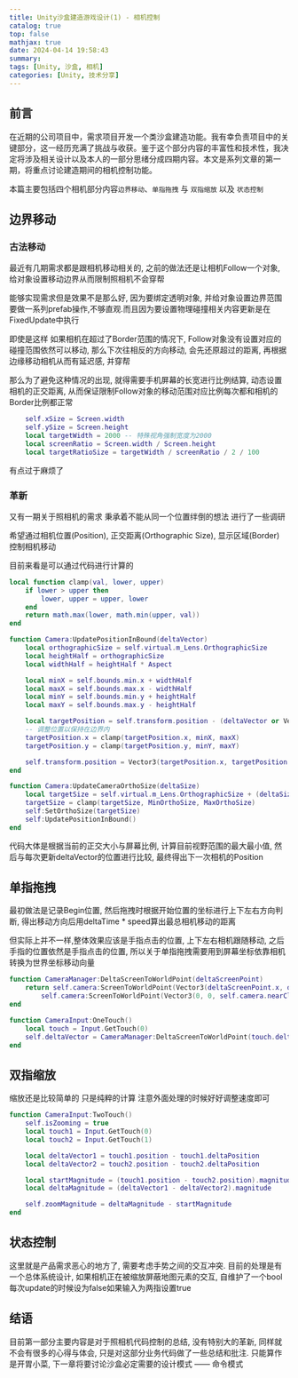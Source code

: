 ```yaml
---
title: Unity沙盒建造游戏设计(1) - 相机控制
catalog: true
top: false
mathjax: true
date: 2024-04-14 19:58:43
summary:
tags: [Unity, 沙盒, 相机]
categories: [Unity, 技术分享]
---
```


## 前言

在近期的公司项目中，需求项目开发一个类沙盒建造功能。我有幸负责项目中的关键部分，这一经历充满了挑战与收获。鉴于这个部分内容的丰富性和技术性，我决定将涉及相关设计以及本人的一部分思绪分成四期内容。本文是系列文章的第一期，将重点讨论建造期间的相机控制功能。

本篇主要包括四个相机部分内容`边界移动`、`单指拖拽` 与 `双指缩放` 以及 `状态控制`

## 边界移动

### 古法移动

最近有几期需求都是跟相机移动相关的, 之前的做法还是让相机Follow一个对象, 给对象设置移动边界从而限制照相机不会穿帮

能够实现需求但是效果不是那么好, 因为要绑定透明对象, 并给对象设置边界范围要做一系列prefab操作,不够直观.而且因为要设置物理碰撞相关内容更新是在FixedUpdate中执行

即使是这样 如果相机在超过了Border范围的情况下, Follow对象没有设置对应的碰撞范围依然可以移动, 那么下次往相反的方向移动, 会先还原超过的距离, 再根据边缘移动相机从而有延迟感, 并穿帮

那么为了避免这种情况的出现, 就得需要手机屏幕的长宽进行比例结算, 动态设置相机的正交距离, 从而保证限制Follow对象的移动范围对应比例每次都和相机的Border比例都正常

```lua
    self.xSize = Screen.width
    self.ySize = Screen.height
    local targetWidth = 2000 -- 特殊视角强制宽度为2000
    local screenRatio = Screen.width / Screen.height
    local targetRatioSize = targetWidth / screenRatio / 2 / 100
```

有点过于麻烦了

### 革新

又有一期关于照相机的需求 秉承着不能从同一个位置绊倒的想法 进行了一些调研

希望通过相机位置(Position), 正交距离(Orthographic Size), 显示区域(Border) 控制相机移动

目前来看是可以通过代码进行计算的

```lua
local function clamp(val, lower, upper)
    if lower > upper then
        lower, upper = upper, lower
    end
    return math.max(lower, math.min(upper, val))
end

function Camera:UpdatePositionInBound(deltaVector)
    local orthographicSize = self.virtual.m_Lens.OrthographicSize
    local heightHalf = orthographicSize
    local widthHalf = heightHalf * Aspect

    local minX = self.bounds.min.x + widthHalf
    local maxX = self.bounds.max.x - widthHalf
    local minY = self.bounds.min.y + heightHalf
    local maxY = self.bounds.max.y - heightHalf

    local targetPosition = self.transform.position - (deltaVector or Vector3(0, 0, 0))
    -- 调整位置以保持在边界内
    targetPosition.x = clamp(targetPosition.x, minX, maxX)
    targetPosition.y = clamp(targetPosition.y, minY, maxY)

    self.transform.position = Vector3(targetPosition.x, targetPosition.y, PositionZ)
end

function Camera:UpdateCameraOrthoSize(deltaSize)
    local targetSize = self.virtual.m_Lens.OrthographicSize + (deltaSize * ZoomSpeed)
    targetSize = clamp(targetSize, MinOrthoSize, MaxOrthoSize)
    self:SetOrthoSize(targetSize)
    self:UpdatePositionInBound()
end
```

代码大体是根据当前的正交大小与屏幕比例, 计算目前视野范围的最大最小值, 然后与每次更新deltaVector的位置进行比较, 最终得出下一次相机的Position

## 单指拖拽

最初做法是记录Begin位置, 然后拖拽时根据开始位置的坐标进行上下左右方向判断, 得出移动方向后用deltaTime * speed算出最总相机移动的距离

但实际上并不一样,整体效果应该是手指点击的位置, 上下左右相机跟随移动, 之后手指的位置依然是手指点击的位置, 所以关于单指拖拽需要用到屏幕坐标依靠相机转换为世界坐标移动向量

```lua
function CameraManager:DeltaScreenToWorldPoint(deltaScreenPoint)
    return self.camera:ScreenToWorldPoint(Vector3(deltaScreenPoint.x, deltaScreenPoint.y, self.camera.nearClipPlane)) -
        self.camera:ScreenToWorldPoint(Vector3(0, 0, self.camera.nearClipPlane))
end

function CameraInput:OneTouch()
    local touch = Input.GetTouch(0)
    self.deltaVector = CameraManager:DeltaScreenToWorldPoint(touch.deltaPosition)
end
```

## 双指缩放

缩放还是比较简单的 只是纯粹的计算 注意外面处理的时候好好调整速度即可

```lua
function CameraInput:TwoTouch()
    self.isZooming = true
    local touch1 = Input.GetTouch(0)
    local touch2 = Input.GetTouch(1)

    local deltaVector1 = touch1.position - touch1.deltaPosition
    local deltaVector2 = touch2.position - touch2.deltaPosition

    local startMagnitude = (touch1.position - touch2.position).magnitude
    local deltaMagnitude = (deltaVector1 - deltaVector2).magnitude

    self.zoomMagnitude = deltaMagnitude - startMagnitude
end
```

## 状态控制

这里就是产品需求恶心的地方了, 需要考虑手势之间的交互冲突. 目前的处理是有一个总体系统设计, 如果相机正在被缩放屏蔽地图元素的交互, 自维护了一个bool 每次update的时候设为false如果输入为两指设置true

## 结语

目前第一部分主要内容是对于照相机代码控制的总结, 没有特别大的革新, 同样就不会有很多的心得与体会, 只是对这部分业务代码做了一些总结和批注. 只能算作是开胃小菜, 下一章将要讨论沙盒必定需要的设计模式 —— 命令模式

